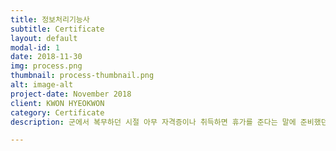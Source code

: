 ```yaml
---
title: 정보처리기능사
subtitle: Certificate
layout: default
modal-id: 1
date: 2018-11-30
img: process.png
thumbnail: process-thumbnail.png
alt: image-alt
project-date: November 2018
client: KWON HYEOKWON
category: Certificate
description: 군에서 복무하던 시절 아무 자격증이나 취득하면 휴가를 준다는 말에 준비했던 자격증입니다. 당시엔 모든 개념이 생소한 내용이고, '이걸 어디에 써먹지?'라는 생각이 앞섰으나 개발자의 꿈을 키우고 나서 생각해보니 전부 버릴 것이 없는 주요한 내용이었습니다.

---
```

